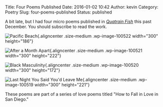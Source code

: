 Title: Four Poems Published
Date: 2016-01-02 10:42
Author: kevin
Category: Poetry
Slug: four-poems-published
Status: published

A bit late, but I had four micro poems published in *[Quatrain Fish](http://quatrain.fish/)* this past December. You should subscribe to read the work.

![Pacific Beach](http://www.kevindublin.com/wp-content/uploads/2016/01/micro-poem-5-300x186.png){.aligncenter .size-medium .wp-image-100522 width="300" height="186"}

![After a Month Apart](http://www.kevindublin.com/wp-content/uploads/2016/01/micro-poem-1-300x222.png){.aligncenter .size-medium .wp-image-100521 width="300" height="222"}

![Black Masculinity](http://www.kevindublin.com/wp-content/uploads/2016/01/micro-poem-3-300x172.png){.aligncenter .size-medium .wp-image-100520 width="300" height="172"}

![Last Night You Said You'd Leave Me](http://www.kevindublin.com/wp-content/uploads/2016/01/micro-poem-4-300x221.png){.aligncenter .size-medium .wp-image-100519 width="300" height="221"}

These poems are part of a series of love poems titled "How to Fall in Love in San Diego."
